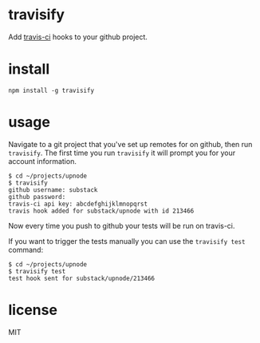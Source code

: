 travisify
=========

Add [travis-ci](http://travis-ci.org) hooks to your github project.

install
=======

```
npm install -g travisify
```

usage
=====

Navigate to a git project that you've set up remotes for on github, then run
`travisify`. The first time you run `travisify` it will prompt you for your
account information.

```
$ cd ~/projects/upnode
$ travisify
github username: substack
github password:
travis-ci api key: abcdefghijklmnopqrst
travis hook added for substack/upnode with id 213466
```

Now every time you push to github your tests will be run on travis-ci.

If you want to trigger the tests manually you can use the `travisify test`
command:

```
$ cd ~/projects/upnode
$ travisify test
test hook sent for substack/upnode/213466
```

license
=======

MIT

